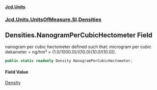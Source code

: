 #### [Jcd.Units](index.md 'index')
### [Jcd.Units.UnitsOfMeasure.SI](Jcd.Units.UnitsOfMeasure.SI.md 'Jcd.Units.UnitsOfMeasure.SI').[Densities](Densities.md 'Jcd.Units.UnitsOfMeasure.SI.Densities')

## Densities.NanogramPerCubicHectometer Field

nanogram per cubic hectometer defined such that: microgram per cubic dekameter = ng/hm³ ×
(1.0/1000.0)/((10.0)*(10.0)*(10.0)).

```csharp
public static readonly Density NanogramPerCubicHectometer;
```

#### Field Value
[Density](Density.md 'Jcd.Units.UnitTypes.Density')